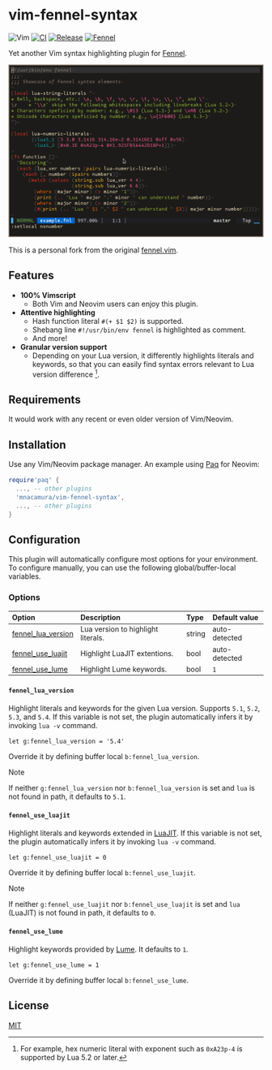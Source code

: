 <!-- panvimdoc-ignore-start -->

# vim-fennel-syntax

![Vim][script-badge]
[![CI][ci-badge]][ci-jobs]
[![Release][release-badge]][release-list]
[![Fennel][fennel-badge]][fennel-homepage]

Yet another Vim syntax highlighting plugin for [Fennel][1].

![screenshot](_assets/example.png)

This is a personal fork from the original [fennel.vim][2].

## Features

- **100% Vimscript**
  - Both Vim and Neovim users can enjoy this plugin.
- **Attentive highlighting**
  - Hash function literal `#(+ $1 $2)` is supported.
  - Shebang line `#!/usr/bin/env fennel` is highlighted as comment.
  - And more!
- **Granular version support**
  - Depending on your Lua version, it differently highlights literals
    and keywords, so that you can easily find syntax errors relevant
    to Lua version difference [^1].

[^1]: For example, hex numeric literal with exponent such as `0xA23p-4`
is supported by Lua 5.2 or later.

## Requirements

It would work with any recent or even older version of Vim/Neovim.

## Installation

Use any Vim/Neovim package manager. An example using [Paq][3] for Neovim:

```lua
require'paq' {
  ..., -- other plugins
  'mnacamura/vim-fennel-syntax',
  ..., -- other plugins
}
```

<!-- panvimdoc-ignore-end -->

<!-- panvimdoc-include-comment

```vimdoc
Maintainer: NAKAMURA Mitsuhiro <m.nacamura@gmail.com>
URL: https://github.com/mnacamura/vim-fennel-syntax
License: MIT
```

-->

## Configuration

This plugin will automatically configure most options for your environment.
To configure manually, you can use the following global/buffer-local variables.

### Options

| Option                                    | Description                        | Type   | Default value |
| :-                                        | :-                                 | :-     | :-            |
| [fennel_lua_version](#fennel_lua_version) | Lua version to highlight literals. | string | auto-detected |
| [fennel_use_luajit](#fennel_use_luajit)   | Highlight LuaJIT extentions.       | bool   | auto-detected |
| [fennel_use_lume](#fennel_use_lume)       | Highlight Lume keywords.           | bool   | `1`           |

#### `fennel_lua_version`

Highlight literals and keywords for the given Lua version.
Supports `5.1`, `5.2`, `5.3`, and `5.4`.
If this variable is not set, the plugin automatically infers it
by invoking `lua -v` command.

```vim
let g:fennel_lua_version = '5.4'
```

Override it by defining buffer local `b:fennel_lua_version`.

> [!NOTE]
> If neither `g:fennel_lua_version` nor `b:fennel_lua_version` is set
> and `lua` is not found in path, it defaults to `5.1`.

#### `fennel_use_luajit`

Highlight literals and keywords extended in [LuaJIT][5].
If this variable is not set, the plugin automatically infers it
by invoking `lua -v` command.

```vim
let g:fennel_use_luajit = 0
```

Override it by defining buffer local `b:fennel_use_luajit`.

> [!NOTE]
> If neither `g:fennel_use_luajit` nor `b:fennel_use_luajit` is set
> and `lua` (LuaJIT) is not found in path, it defaults to `0`.

#### `fennel_use_lume`

Highlight keywords provided by [Lume][4].
It defaults to `1`.

```vim
let g:fennel_use_lume = 1
```

Override it by defining buffer local `b:fennel_use_lume`.

<!-- panvimdoc-ignore-start -->

## License

[MIT](LICENSE)

<!-- panvimdoc-ignore-end -->

[script-badge]: https://img.shields.io/badge/Made%20with%20Vimscript-019733.svg?logo=vim&style=flat-square
[ci-badge]: https://img.shields.io/github/actions/workflow/status/mnacamura/vim-fennel-syntax/ci.yml?logo=github&label=CI&style=flat-square
[ci-jobs]: https://github.com/mnacamura/vim-fennel-syntax/actions/workflows/ci.yml
[release-badge]: https://img.shields.io/github/release/mnacamura/vim-fennel-syntax.svg?style=flat-square
[release-list]: https://github.com/mnacamura/vim-fennel-syntax/releases
[fennel-badge]: https://img.shields.io/badge/Fennel-v1.4.0-fff3d7.svg?style=flat-square
[fennel-homepage]: https://fennel-lang.org/
[1]: https://fennel-lang.org/
[2]: https://github.com/bakpakin/fennel.vim/
[3]: https://github.com/savq/paq-nvim/
[4]: https://github.com/rxi/lume/
[5]: https://luajit.org/extensions.html

<!-- vim: set tw=78 spell: -->
